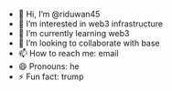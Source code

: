 - 👋 Hi, I’m @riduwan45
- 👀 I’m interested in web3 infrastructure
- 🌱 I’m currently learning web3
- 💞️ I’m looking to collaborate with base
- 📫 How to reach me: email
- 😄 Pronouns: he
- ⚡ Fun fact: trump
